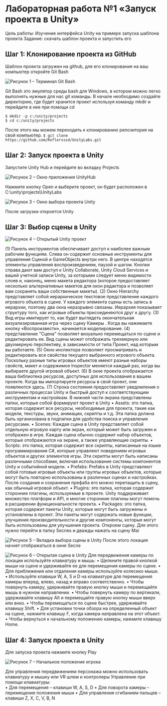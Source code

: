 # Лабораторная работа №1 «Запуск проекта в Unity»
Цель работы: Изучение интерфейса Unity на примере запуска шаблона проекта
Задание: скачать шаблон проекта и запустить его 
## Шаг 1: Клонирование проекта из GitHub
Шаблон проекта загружен на github, для его клонирования на ваш компьютер откройте Git Bash
 
![Рисунок 1 – Терминал Git Bash](laba1_imgs/Picture1.png)

Git Bash это эмулятор среды bash для Windows, в котором можно легко выполнять нужные для нас git команды.
В начале необходимо создайте директорию, где будет хранится проект используя команду mkdir и перейдите в нее при помощи cd

```
$ mkdir -p c:/unity/projects
$ cd c:/unity/projects
```

После этого мы можем переходить к клонированию репозитория на свой компьютер.
`$ git clone https://github.com/Roflersssd/UnityLabs.git`
## Шаг 2: Запуск проекта в Unity
Запустите Unity Hub и перейдите во вкладку Projects
 
![Рисунок 2 – Окно приложения UnityHub](laba1_imgs/Picture2.png)

Нажмите кнопку Open и выберите проект, он будет расположен в C:\unity\projects\UnityLabs
 
![Рисунок 3 – Окно выбора проекта Unity](laba1_imgs/Picture3.png)

После загрузки откроется Unity
## Шаг 3: Выбор сцены в Unity
 
![Рисунок 4 – Открытый Unity проект](laba1_imgs/Picture4.png)

(1) Панель инструментов обеспечивает доступ к наиболее важным рабочим функциям. Слева он содержит 
основные инструменты для управления Сценой
 и GameObjects
 внутри него. В центре находятся элементы управления воспроизведением, паузой и шагом. Кнопки справа 
 дают вам доступ к Unity Collaborate, Unity Cloud Services и вашей учетной записи Unity, за которыми 
 следует меню видимости слоев и, наконец, меню макета редактора (которое предоставляет несколько 
 альтернативных макетов для окон редактора и позволяет вам сохранять ваши собственные макеты).
(2) Окно Hierarchy представляет собой иерархическое текстовое представление каждого игрового объекта 
в сцене. У каждого элемента сцены есть запись в иерархии, поэтому два окна неразрывно связаны. 
Иерархия показывает структуру того, как игровые объекты присоединяются друг к другу.
(3) Вид игры имитирует то, как будет выглядеть окончательная визуализированная игра через сцену 
Камеры
. Когда вы нажимаете кнопку «Воспроизвести», начинается моделирование.
(4) представление "Сцена" позволяет визуально перемещаться по сцене и редактировать ее. Вид сцены
 может отображать трехмерную или двухмерную перспективу, в зависимости от типа Проект, над которым 
 вы работаете.
(5) Окно инспектора позволяет просматривать и редактировать все свойства текущего выбранного игрового 
объекта. Поскольку разные типы игровых объектов имеют разные наборы свойств, макет и содержимое Inspector
 меняется каждый раз, когда вы выбираете другой игровой объект.
(6) В окне проекта отображается ваша библиотека ресурсов, доступных для использования в вашем проекте. 
Когда вы импортируете ресурсы в свой проект, они появляются здесь.
(7) Строка состояния предоставляет уведомления о различных процессах Unity и быстрый доступ к соответствующим 
инструментам и настройкам.
В нижней части экрана представлены папки, которые собой формируют проект в Unity
•	Assets: это папка, которая содержит все ресурсы, необходимые для проекта, такие как модели, текстуры, звуки, 
анимации, скрипты и т.д. Эта папка должна быть организована в подпапки для удобства поиска и управления ресурсами.
•	Scenes: Каждая сцена в Unity представляет собой отдельную игровую карту или экран, который может быть загружен 
и отображен в игре. Каждая сцена обычно содержит набор объектов, которые отображаются на экране, 
а также управляющие скрипты.
•	Scripts: это папка, которая содержит все скрипты, написанные на языке программирования C#, которые управляют 
поведением игровых объектов и других элементов игры. Эти скрипты могут быть написаны различными способами, 
включая использование системы компонентов Unity и событийной модели.
•	Prefabs: Prefabs в Unity представляют собой готовые игровые объекты или группы игровых объектов, которые могут 
быть повторно использованы в различных сценах и настройках. После создания и сохранения префаба его можно перетащить 
в сцену, как обычный игровой объект.
•	Plugins: это папка, которая содержит сторонние плагины, используемые в проекте. Unity поддерживает множество 
платформ и API, и многие сторонние плагины могут помочь в расширении функциональности проекта.
•	Packages: это папка, которая содержит пакеты Unity, которые могут быть загружены и установлены в проект. Эти 
пакеты могут содержать новые функции, улучшения производительности и другие компоненты, которые могут быть 
использованы для улучшения проекта.
Откроем сцену. Для этого нужно перейти в папку Secnes и дважды нажать на сцену Mai 
 
![Рисунок 5 – Вкладка выбора сцены в Unity](laba1_imgs/Picture5.png)
После этого локация начнет отображаться в окне Secne
 
![Рисунок 6 – Открытая сцена в Unity](laba1_imgs/Picture6.png)
Для передвижения камеры по локации используйте клавиатуру и мышь:
•	Щелкните правой кнопкой мыши на сцене и удерживайте ее для перемещения камеры по сцене.
•	Для приближения или отдаления камеры используйте колесико мыши.
•	Используйте клавиши W, A, S и D на клавиатуре для перемещения камеры вперед, влево, назад и вправо соответственно.
•	Чтобы повернуть камеру, удерживайте правую кнопку мыши и перемещайте мышь в нужном направлении.
•	Чтобы повернуть камеру по вертикали, удерживайте клавишу Alt и перемещайте правую кнопку мыши вверх или вниз.
•	Чтобы перемещаться по сцене быстрее, удерживайте клавишу Shift.
•	Для установки точки обзора на определенный объект на сцене, нажмите клавишу F, когда камера направлена на этот объект.
•	Чтобы вернуться к начальному положению камеры, нажмите клавишу Home.


## Шаг 4: Запуск проекта в Unity
Для запуска проекта нажмите кнопку Play
 
![Рисунок 7 – Начальное положение игрока](laba1_imgs/Picture7.png)

Для управления передвижением персонажа можно использовать клавиатуру и мышку или VR шлем и контролеры
Управление при помощи клавиатуры:	
•	Для перемещения – клавиши W, A, S, D
•	Для поворота камеры – перемещение положения мыши
•	Для управления сгибанием пальцев – клавиши Z, X, C, V, B, N
